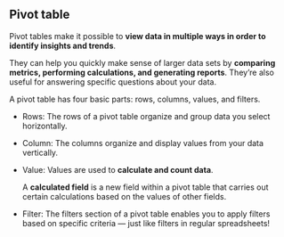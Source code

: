 ## Pivot table

Pivot tables make it possible to **view data in multiple ways in order to identify insights and trends**.

They can help you quickly make sense of larger data sets by **comparing metrics, performing calculations, and generating reports**. They’re also useful for answering specific questions about your data.

A pivot table has four basic parts: rows, columns, values, and filters.

- Rows: The rows of a pivot table organize and group data you select horizontally.

- Column: The columns organize and display values from your data vertically.

- Value: Values are used to **calculate and count data**.

  A **calculated field** is a new field within a pivot table that carries out certain calculations based on the values of other fields.

- Filter: The filters section of a pivot table enables you to apply filters based on specific criteria — just like filters in regular spreadsheets!
